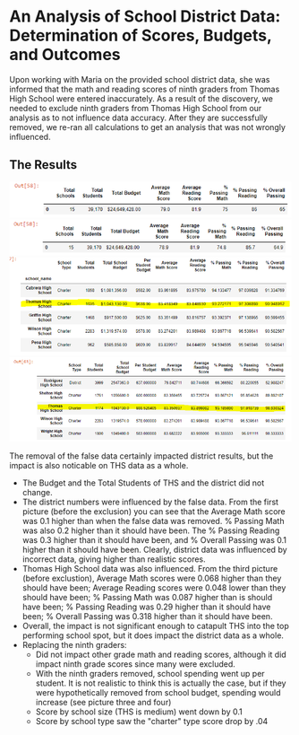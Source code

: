 # An Analysis of School District Data: Determination of Scores, Budgets, and Outcomes
Upon working with Maria on the provided school district data, she was informed that the math and reading scores of ninth graders from Thomas High School were entered inaccurately. As a result of the discovery, we needed to exclude ninth graders from Thomas High School from our analysis as to not influence data accuracy. After they are successfully removed, we re-ran all calculations to get an analysis that was not wrongly influenced.

## The Results
![](Resources/district_before.PNG)
![](Resources/district_after.PNG)
![](Resources/ths_before.PNG)
![](Resources/ths_after.PNG)

The removal of the false data certainly impacted district results, but the impact is also noticable on THS data as a whole.
- The Budget and the Total Students of THS and the district did not change.
- The district numbers were influenced by the false data. From the first picture (before the exclusion) you can see that the Average Math score was 0.1 higher than when the false data was removed. % Passing Math was also 0.2 higher than it should have been. The % Passing Reading was 0.3 higher than it should have been, and % Overall Passing was 0.1 higher than it should have been. Clearly, district data was influenced by incorrect data, giving higher than realistic scores.
- Thomas High School data was also influenced. From the third picture (before exclustion), Average Math scores were 0.068 higher than they should have been; Average Reading scores were 0.048 lower than they should have been; % Passing Math was 0.087 higher than is should have been; % Passing Reading was 0.29 higher than it should have been; % Overall Passing was 0.318 higher than it should have been.
- Overall, the impact is not significant enough to catapult THS into the top performing school spot, but it does impact the district data as a whole.
- Replacing the ninth graders:
  - Did not impact other grade math and reading scores, although it did impact ninth grade scores since many were excluded.
  - With the ninth graders removed, school spending went up per student. It is not realistic to think this is actually the case, but if they were hypothetically removed from school budget, spending would increase (see picture three and four)
  - Score by school size (THS is medium) went down by 0.1
  - Score by school type saw the "charter" type score drop by .04


